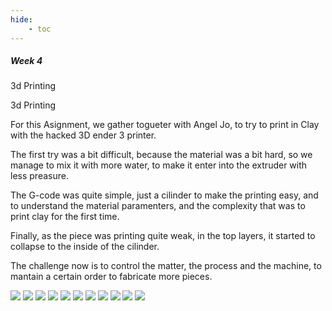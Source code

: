 ```yaml
---
hide:
    - toc
---
```


##### Week 4

3d Printing


3d Printing

For this Asignment, we gather togueter with Angel Jo, to try to print in Clay with the hacked 3D ender 3 printer.

The first try was a bit difficult, because the material was a bit hard, so we manage to mix it with more water, to make it enter into the extruder with less preasure.

The G-code was quite simple, just a cilinder to make the printing easy, and to understand the material paramenters, and the complexity that was to print clay for the first time.

Finally, as the piece was printing quite weak, in the top layers, it started to collapse to the inside of the cilinder.

The challenge now is to control the matter, the process and the machine, to mantain a certain order to fabricate more pieces.


![](../images/WT4_01.JPG)
![](../images/WT4_02.JPG)
![](../images/WT4_03.JPG)
![](../images/WT4_04.JPG)
![](../images/WT4_05.JPG)
![](../images/WT4_06.JPG)
![](../images/WT4_07.JPG)
![](../images/WT4_08.JPG)
![](../images/WT4_09.JPG)
![](../images/WT4_10.JPG)
![](../images/WT4_11.JPG)










